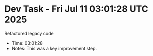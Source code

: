 # Dev Task - Fri Jul 11 03:01:28 UTC 2025
Refactored legacy code
- Time: 03:01:28
- Notes: This was a key improvement step.
